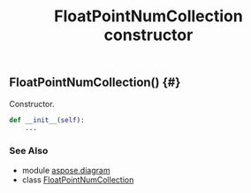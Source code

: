 ﻿---
title: FloatPointNumCollection constructor
second_title: Aspose.Diagram for Python via .NET API References
description: 
type: docs
weight: 10
url: /python-net/aspose.diagram/floatpointnumcollection/__init__/
is_root: false
---

## FloatPointNumCollection() {#}

Constructor.



```python
def __init__(self):
    ...
```





### See Also
* module [aspose.diagram](../../)
* class [FloatPointNumCollection](/diagram/python-net/aspose.diagram/floatpointnumcollection)
